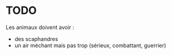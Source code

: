 # TODO

Les animaux doivent avoir :
- des scaphandres
- un air méchant mais pas trop (sérieux, combattant, guerrier)
